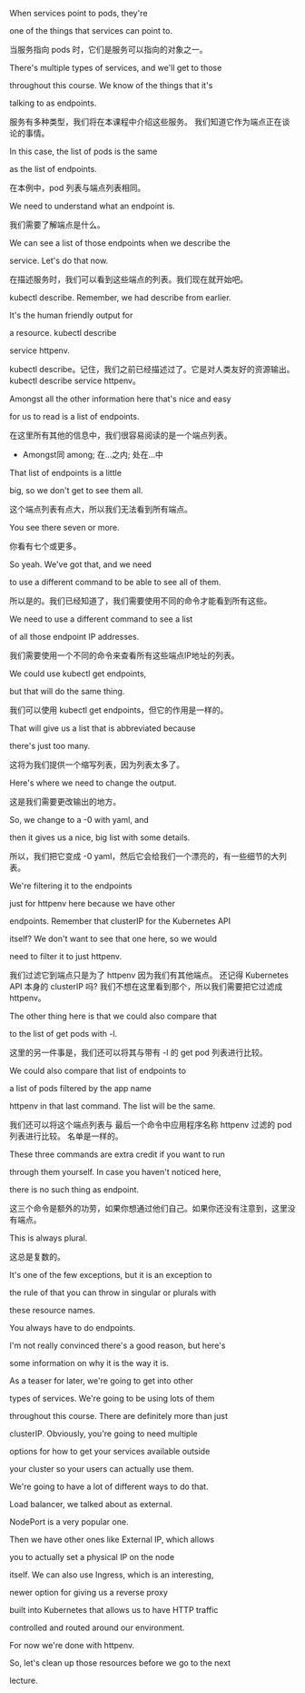 When services point to pods, they're

one of the things that services can point to.

当服务指向 pods 时，它们是服务可以指向的对象之一。

There's multiple types of services, and we'll get to those

throughout this course. We know of the things that it's

talking to as endpoints.

服务有多种类型，我们将在本课程中介绍这些服务。
我们知道它作为端点正在谈论的事情。

In this case, the list of pods is the same

as the list of endpoints.

在本例中，pod 列表与端点列表相同。

We need to understand what an endpoint is.

我们需要了解端点是什么。

We can see a list of those endpoints when we describe the

service. Let's do that now.

在描述服务时，我们可以看到这些端点的列表。我们现在就开始吧。

kubectl describe. Remember, we had describe from earlier.

It's the human friendly output for

a resource. kubectl describe

service httpenv.

kubectl describe。记住，我们之前已经描述过了。它是对人类友好的资源输出。
kubectl describe service httpenv。

Amongst all the other information here that's nice and easy

for us to read is a list of endpoints.

在这里所有其他的信息中，我们很容易阅读的是一个端点列表。
* Amongst同 among; 在…之内; 处在…中

That list of endpoints is a little

big, so we don't get to see them all.

这个端点列表有点大，所以我们无法看到所有端点。

You see there seven or more.

你看有七个或更多。

So yeah. We've got that, and we need

to use a different command to be able to see all of them.

所以是的。我们已经知道了，我们需要使用不同的命令才能看到所有这些。

We need to use a different command to see a list

of all those endpoint IP addresses.

我们需要使用一个不同的命令来查看所有这些端点IP地址的列表。

We could use kubectl get endpoints,

but that will do the same thing.

我们可以使用 kubectl get endpoints，但它的作用是一样的。

That will give us a list that is abbreviated because

there's just too many.

这将为我们提供一个缩写列表，因为列表太多了。

Here's where we need to change the output.

这是我们需要更改输出的地方。

So, we change to a -0 with yaml, and

then it gives us a nice, big list with some details.

所以，我们把它变成 -0 yaml，然后它会给我们一个漂亮的，有一些细节的大列表。

We're filtering it to the endpoints

just for httpenv here because we have other

endpoints. Remember that clusterIP for the Kubernetes API

itself? We don't want to see that one here, so we would

need to filter it to just httpenv.

我们过滤它到端点只是为了 httpenv 因为我们有其他端点。
还记得 Kubernetes API 本身的 clusterIP 吗?
我们不想在这里看到那个，所以我们需要把它过滤成 httpenv。

The other thing here is that we could also compare that

to the list of get pods with -l.

这里的另一件事是，我们还可以将其与带有 -l 的 get pod 列表进行比较。

We could also compare that list of endpoints to

a list of pods filtered by the app name

httpenv in that last command. The list will be the same.

我们还可以将这个端点列表与
最后一个命令中应用程序名称
httpenv 过滤的 pod 列表进行比较。
名单是一样的。

These three commands are extra credit if you want to run

through them yourself. In case you haven't noticed here,

there is no such thing as endpoint.

这三个命令是额外的功劳，如果你想通过他们自己。如果你还没有注意到，这里没有端点。

This is always plural.

这总是复数的。

It's one of the few exceptions, but it is an exception to

the rule of that you can throw in singular or plurals with

these resource names.

You always have to do endpoints.

I'm not really convinced there's a good reason, but here's

some information on why it is the way it is.

As a teaser for later, we're going to get into other

types of services. We're going to be using lots of them

throughout this course. There are definitely more than just

clusterIP. Obviously, you're going to need multiple

options for how to get your services available outside

your cluster so your users can actually use them.

We're going to have a lot of different ways to do that.

Load balancer, we talked about as external.

NodePort is a very popular one.

Then we have other ones like External IP, which allows

you to actually set a physical IP on the node

itself. We can also use Ingress, which is an interesting,

newer option for giving us a reverse proxy

built into Kubernetes that allows us to have HTTP traffic

controlled and routed around our environment.

For now we're done with httpenv.

So, let's clean up those resources before we go to the next

lecture.

